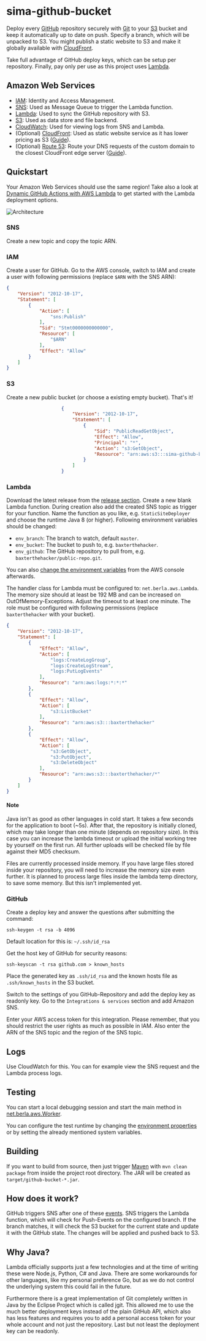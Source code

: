 sima-github-bucket
================

Deploy every [GitHub](https://github.com/) repository securely with [Git](https://git-scm.com/) to your [S3](https://aws.amazon.com/s3/) bucket and keep it automatically up to date on push.
Specify a branch, which will be unpacked to S3. You might publish a static website to S3 and make it globally available with [CloudFront](https://aws.amazon.com/cloudfront/).

Take full advantage of GitHub deploy keys, which can be setup per repository.
Finally, pay only per use as this project uses [Lambda](https://aws.amazon.com/lambda/).

## Amazon Web Services ##
- [IAM](https://aws.amazon.com/iam/): Identity and Access Management.
- [SNS](https://aws.amazon.com/sns/): Used as Message Queue to trigger the Lambda function.
- [Lambda](https://aws.amazon.com/lambda/): Used to sync the GitHub repository with S3.
- [S3](https://aws.amazon.com/s3/): Used as data store and file backend.
- [CloudWatch](https://aws.amazon.com/cloudwatch/): Used for viewing logs from SNS and Lambda.
- (Optional) [CloudFront](https://aws.amazon.com/cloudfront/): Used as static website service as it has lower pricing as S3 ([Guide](http://docs.aws.amazon.com/AmazonCloudFront/latest/DeveloperGuide/MigrateS3ToCloudFront.html)).
- (Optional) [Route 53](https://aws.amazon.com/route53/): Route your DNS requests of the custom domain to the closest CloudFront edge server ([Guide](http://docs.aws.amazon.com/Route53/latest/DeveloperGuide/routing-to-cloudfront-distribution.html)).

## Quickstart ##

Your Amazon Web Services should use the same region! Take also a look at [Dynamic GitHub Actions with AWS Lambda](https://aws.amazon.com/de/blogs/compute/dynamic-github-actions-with-aws-lambda/) to get started with the Lambda deployment options.

![Architecture](/doc/architecture.png)

### SNS ###

Create a new topic and copy the topic ARN.

### IAM ###

Create a user for GitHub. Go to the AWS console, switch to IAM and create a user with following permissions (replace `$ARN` with the SNS ARN):
```JSON
{
    "Version": "2012-10-17",
    "Statement": [
        {
            "Action": [
                "sns:Publish"
            ],
            "Sid": "Stmt0000000000000",
            "Resource": [
                "$ARN"
            ],
            "Effect": "Allow"
        }
    ]
}
```

### S3 ###

Create a new public bucket (or choose a existing empty bucket). That's it!
```JSON
                    {
                        "Version": "2012-10-17",
                        "Statement": [
                            {
                                "Sid": "PublicReadGetObject",
                                "Effect": "Allow",
                                "Principal": "*",
                                "Action": "s3:GetObject",
                                "Resource": "arn:aws:s3:::sima-github-bucket/*"
                            }
                        ]
                    }
```
### Lambda ###

Download the latest release from the [release section](https://github.com/berlam/github-bucket/releases/latest).
Create a new blank Lambda function. During creation also add the created SNS topic as trigger for your function.
Name the function as you like, e.g. `StaticSiteDeployer` and choose the runtime Java 8 (or higher). Following environment variables should be changed:

- `env_branch`: The branch to watch, default `master`.
- `env_bucket`: The bucket to push to, e.g. `baxterthehacker`.
- `env_github`: The GitHub repository to pull from, e.g. `baxterthehacker/public-repo.git`.

You can also [change the environment variables](http://docs.aws.amazon.com/lambda/latest/dg/env_variables.html) from the AWS console afterwards.

The handler class for Lambda must be configured to: `net.berla.aws.Lambda`.
The memory size should at least be 192 MB and can be increased on OutOfMemory-Exceptions. Adjust the timeout to at least one minute.
The role must be configured with following permissions (replace `baxterthehacker` with your bucket).
```JSON
{
    "Version": "2012-10-17",
    "Statement": [
        {
            "Effect": "Allow",
            "Action": [
                "logs:CreateLogGroup",
                "logs:CreateLogStream",
                "logs:PutLogEvents"
            ],
            "Resource": "arn:aws:logs:*:*:*"
        },
        {
            "Effect": "Allow",
            "Action": [
                "s3:ListBucket"
            ],
            "Resource": "arn:aws:s3:::baxterthehacker"
        },
        {
            "Effect": "Allow",
            "Action": [
                "s3:GetObject",
                "s3:PutObject",
                "s3:DeleteObject"
            ],
            "Resource": "arn:aws:s3:::baxterthehacker/*"
        }
    ]
}
```

#### Note ####

Java isn't as good as other languages in cold start. It takes a few seconds for the application to boot (~5s).
After that, the repository is initially cloned, which may take longer than one minute (depends on repository size).
In this case you can increase the lambda timeout or upload the initial working tree by yourself on the first run.
All further uploads will be checked file by file against their MD5 checksum.

Files are currently processed inside memory. If you have large files stored inside your repository, you will need to increase the memory size even further.
It is planned to process large files inside the lambda temp directory, to save some memory. But this isn't implemented yet.

### GitHub ###

Create a deploy key and answer the questions after submitting the command:

```Shell
ssh-keygen -t rsa -b 4096
```
Default location for this is: `~/.ssh/id_rsa`

Get the host key of GitHub for security reasons:

```Shell
ssh-keyscan -t rsa github.com > known_hosts
```

Place the generated key as `.ssh/id_rsa` and the known hosts file as `.ssh/known_hosts` in the S3 bucket.

Switch to the settings of you GitHub-Repository and add the deploy key as readonly key.
Go to the `Integrations & services` section and add Amazon SNS.

Enter your AWS access token for this integration. Please remember, that you should restrict the user rights as much as possible in IAM.
Also enter the ARN of the SNS topic and the region of the SNS topic.

## Logs ##

Use CloudWatch for this. You can for example view the SNS request and the Lambda process logs.

## Testing ##

You can start a local debugging session and start the main method in [net.berla.aws.Worker](src/main/java/net/berla/aws/Worker.java).

You can configure the test runtime by changing the [environment properties](src/main/resources/env.properties) or by setting the already mentioned system variables.

## Building ##

If you want to build from source, then just trigger [Maven](https://maven.apache.org/) with `mvn clean package` from inside the project root directory. The JAR will be created as `target/github-bucket-*.jar`.

## How does it work? ##

GitHub triggers SNS after one of these [events](https://developer.github.com/v3/activity/events/types/). SNS triggers the Lambda function, which will check for Push-Events on the configured branch. If the branch matches, it will check the S3 bucket for the current state and update it with the GitHub state. The changes will be applied and pushed back to S3.

## Why Java? ##

Lambda officially supports just a few technologies and at the time of writing these were Node.js, Python, C# and Java.
There are some workarounds for other languages, like my personal preference Go, but as we do not control the underlying system this could fail in the future.

Furthermore there is a great implementation of Git completely written in Java by the Eclipse Project which is called jgit.
This allowed me to use the much better deployment keys instead of the plain GitHub API, which also has less features and requires you to add a personal access token for your whole account and not just the repository.
Last but not least the deployment key can be readonly.




